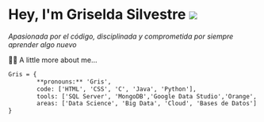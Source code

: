 # Hey, I'm Griselda Silvestre ![](https://media0.giphy.com/media/SDm6SD4TJxCXLFMq9g/giphy.gif?cid=ecf05e47om8x1fxfs21fd9c4251zm65vxp6x2yaif67gwb0z&rid=giphy.gif&ct=s)


*Apasionada por el código, disciplinada y comprometida por siempre aprender algo nuevo*






:pouting_woman: A little more about me...
```diff
Gris = {
        **pronouns:** 'Gris',
        code: ['HTML', 'CSS', 'C', 'Java', 'Python'],
        tools: ['SQL Server', 'MongoDB','Google Data Studio','Orange', 'Excel Intermedio'],
        areas: ['Data Science', 'Big Data', 'Cloud', 'Bases de Datos']
}
```
<!---
Gris-95/Gris-95 is a ✨ special ✨ repository because its `README.md` (this file) appears on your GitHub profile.
You can click the Preview link to take a look at your changes.
--->
